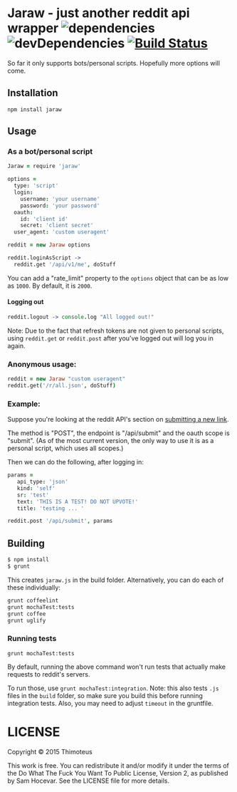 # Jaraw - just another reddit api wrapper ![dependencies](https://img.shields.io/david/Thimoteus/jaraw.svg) ![devDependencies](https://img.shields.io/david/dev/Thimoteus/jaraw.svg) [![Build Status](https://travis-ci.org/Thimoteus/jaraw.svg?branch=master)](https://travis-ci.org/Thimoteus/jaraw)

So far it only supports bots/personal scripts. Hopefully more options will come.

## Installation

`npm install jaraw`

## Usage

### As a bot/personal script

```coffee
Jaraw = require 'jaraw'

options =
  type: 'script'
  login:
    username: 'your username'
    password: 'your password'
  oauth:
    id: 'client id'
    secret: 'client secret'
  user_agent: 'custom useragent'

reddit = new Jaraw options

reddit.loginAsScript ->
  reddit.get '/api/v1/me', doStuff
```

You can add a "rate_limit" property to the `options` object that can be as low as `1000`. By default, it is `2000`.

#### Logging out

```coffee
reddit.logout -> console.log "All logged out!"
```

Note: Due to the fact that refresh tokens are not given to personal scripts, using `reddit.get` or `reddit.post` after you've logged out will log you in again.

### Anonymous usage:

```coffee
reddit = new Jaraw "custom useragent"
reddit.get('/r/all.json', doStuff)
```

### Example:

Suppose you're looking at the reddit API's section on [submitting a new link](https://www.reddit.com/dev/api#POST_api_submit).

The method is "POST", the endpoint is "/api/submit" and the oauth scope is "submit". (As of the most current version, the only way to use it is as a personal script, which uses all scopes.)

Then we can do the following, after logging in:

```coffee
params =
   api_type: 'json'
   kind: 'self'
   sr: 'test'
   text: 'THIS IS A TEST! DO NOT UPVOTE!'
   title: 'testing ... '

reddit.post '/api/submit', params
```

## Building
```bash
$ npm install
$ grunt
```

This creates `jaraw.js` in the build folder. Alternatively, you can do each of these individually:
```bash
grunt coffeelint
grunt mochaTest:tests
grunt coffee
grunt uglify
```

### Running tests

`grunt mochaTest:tests`

By default, running the above command won't run tests that actually make requests to reddit's servers.

To run those, use `grunt mochaTest:integration`. Note: this also tests `.js` files in the `build` folder, so make sure you build this before running integration tests. Also, you may need to adjust `timeout` in the gruntfile.

# LICENSE

Copyright © 2015 Thimoteus

This work is free. You can redistribute it and/or modify it under the
terms of the Do What The Fuck You Want To Public License, Version 2,
as published by Sam Hocevar. See the LICENSE file for more details.
